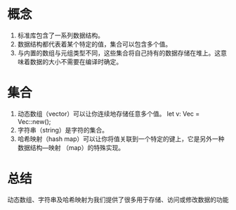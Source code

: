 # 概念
1. 标准库包含了一系列数据结构。
2. 数据结构都代表着某个特定的值，集合可以包含多个值。
3. 与内置的数组与元组类型不同，这些集合将自己持有的数据存储在堆上。这意味着数据的大小不需要在编译时确定。

# 集合
1. 动态数组（vector）可以让你连续地存储任意多个值。 let v: Vec<i32> = Vec::new();
2. 字符串（string）是字符的集合。
3. 哈希映射（hash map）可以让你将值关联到一个特定的键上，它是另外一种数据结构—映射 （map）的特殊实现。

# 总结
动态数组、字符串及哈希映射为我们提供了很多用于存储、访问或修改数据的功能


